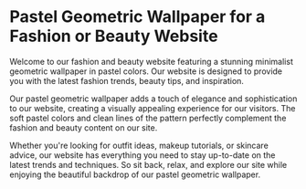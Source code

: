 <!--
Write me markdown content of website with wallpaper:

"A minimalist geometric pattern in pastel colors for a fashion or beauty website"

The header of the page should not be copy of the text but rather a real content of the website which is using this wallpaper.
-->

<!--font:Poppins-->

# Pastel Geometric Wallpaper for a Fashion or Beauty Website

Welcome to our fashion and beauty website featuring a stunning minimalist geometric wallpaper in pastel colors. Our website is designed to provide you with the latest fashion trends, beauty tips, and inspiration.

Our pastel geometric wallpaper adds a touch of elegance and sophistication to our website, creating a visually appealing experience for our visitors. The soft pastel colors and clean lines of the pattern perfectly complement the fashion and beauty content on our site.

Whether you're looking for outfit ideas, makeup tutorials, or skincare advice, our website has everything you need to stay up-to-date on the latest trends and techniques. So sit back, relax, and explore our site while enjoying the beautiful backdrop of our pastel geometric wallpaper.
